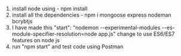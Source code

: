 1. install node using - npm install
2. install all the dependencies - npm i mongoose express nodeman bcrybtjs
3. I have made this "start": "nodemon --experimental-modules --es-module-specifier-resolution=node app.js" change to use ES6/ES7 features on node js 
4. run "npm start" and test code using Postman 
